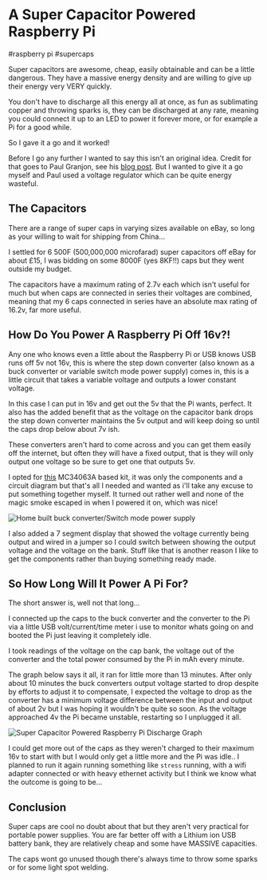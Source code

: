 # A Super Capacitor Powered Raspberry Pi

#raspberry pi
#supercaps

Super capacitors are awesome, cheap, easily obtainable and can be a little dangerous. They have a massive energy density and are willing to give up their energy very VERY quickly.

You don't have to discharge all this energy all at once, as fun as sublimating copper and throwing sparks is, they can be discharged at any rate, meaning you could connect it up to an LED to power it forever more, or for example a Pi for a good while.

So I gave it a go and it worked!

Before I go any further I wanted to say this isn't an original idea. Credit for that goes to Paul Granjon, see his [blog post](http://www.zprod.org/zwp/making/supercapacitor-raspberry-pi/). But I wanted to give it a go myself and Paul used a voltage regulator which can be quite energy wasteful.

## The Capacitors

There are a range of super caps in varying sizes available on eBay, so long as your willing to wait for shipping from China...

I settled for 6 500F (500,000,000 microfarad) super capacitors off eBay for about £15, I was bidding on some 8000F (yes 8KF!!) caps but they went outside my budget.

The capacitors have a maximum rating of 2.7v each which isn't useful for much but when caps are connected in series their voltages are combined, meaning that my 6 caps connected in series have an absolute max rating of 16.2v, far more useful.

## How Do You Power A Raspberry Pi Off 16v?!

Any one who knows even a little about the Raspberry Pi or USB knows USB runs off 5v not 16v, this is where the step down converter (also known as a buck converter or variable switch mode power supply) comes in, this is a little circuit that takes a variable voltage and outputs a lower constant voltage.

In this case I can put in 16v and get out the 5v that the Pi wants, perfect. It also has the added benefit that as the voltage on the capacitor bank drops the step down converter maintains the 5v output and will keep doing so until the caps drop below about 7v ish.

These converters aren't hard to come across and you can get them easily off the internet, but often they will have a fixed output, that is they will only output one voltage so be sure to get one that outputs 5v.

I opted for [this](http://www.ebay.co.uk/itm/252261788525) MC34063A based kit, it was only the components and a circuit diagram but that's all I needed and wanted as i'll take any excuse to put something together myself. It turned out rather well and none of the magic smoke escaped in when I powered it on, which was nice!

![Home built buck converter/Switch mode power supply](/images/RPi-Buck-Converter.jpg)

I also added a 7 segment display that showed the voltage currently being output and wired in a jumper so I could switch between showing the output voltage and the voltage on the bank. Stuff like that is another reason I like to get the components rather than buying something ready made.

## So How Long Will It Power A Pi For?

The short answer is, well not that long...

I connected up the caps to the buck converter and the converter to the Pi via a little USB volt/current/time meter i use to monitor whats going on and booted the Pi just leaving it completely idle.

I took readings of the voltage on the cap bank, the voltage out of the converter and the total power consumed by the Pi in mAh every minute.

The graph below says it all, it ran for little more than 13 minutes. After only about 10 minutes the buck converters output voltage started to drop despite by efforts to adjust it to compensate, I expected the voltage to drop as the converter has a minimum voltage difference between the input and output of about 2v but I was hoping it wouldn't be quite so soon. As the voltage approached 4v the Pi became unstable, restarting so I unplugged it all.

![Super Capacitor Powered Raspberry Pi Discharge Graph](/images/RPi-Super-Cap-Discharge-Graph.jpg)

I could get more out of the caps as they weren't charged to their maximum 16v to start with but I would only get a little more and the Pi was idle.. I planned to run it again running something like `stress` running, with a wifi adapter connected or with heavy ethernet activity but I think we know what the outcome is going to be...


## Conclusion

Super caps are cool no doubt about that but they aren't very practical for portable power supplies. You are far better off with a Lithium ion USB battery bank, they are relatively cheap and some have MASSIVE capacities.

The caps wont go unused though there's always time to throw some sparks or for some light spot welding.
